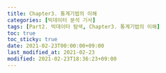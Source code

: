 ```yaml
---
title: Chapter3. 통계기법의 이해
categories: [빅데이터 분석 기사]
tags: [Part2. 빅데이터 탐색, Chapter3. 통계기법의 이해]
toc: true
toc_sticky: true
date: 2021-02-23T00:00:00+09:00
last_modified_at: 2021-02-23
modified: 2021-02-23T18:36:23+09:00
---
```


